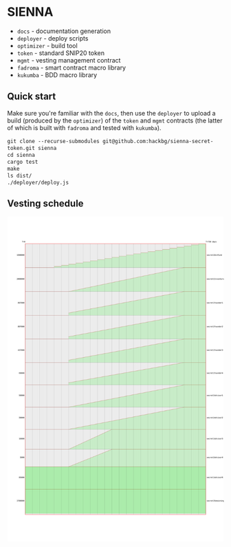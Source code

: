 # SIENNA

* `docs`      - documentation generation
* `deployer`  - deploy scripts
* `optimizer` - build tool
* `token`     - standard SNIP20 token
* `mgmt`      - vesting management contract
* `fadroma`   - smart contract macro library
* `kukumba`   - BDD macro library

## Quick start

Make sure you're familiar with the `docs`, then use the `deployer` to
upload a build (produced by the `optimizer`) of the `token` and `mgmt`
contracts (the latter of which is built with `fadroma` and tested with 
`kukumba`).

```
git clone --recurse-submodules git@github.com:hackbg/sienna-secret-token.git sienna
cd sienna
cargo test
make
ls dist/
./deployer/deploy.js
```

## Vesting schedule

![](docs/schedule.svg)
